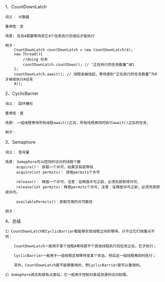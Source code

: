 1、CountDownLatch
    
    词义： 计数器
    
    重用性：否
    
    场景: 任务A需要等待其它4个任务执行完成后才能执行
    
    例子：   
        CountDownLatch countDownLatch = new CountDownLatch(4);
        new Thread(){
            //doing 任务
            countDownLatch.countDown(); // "正在执行的任务数量“减1
        };
        countDownLatch.await(); // 线程会被挂起，等待直到"正在执行的任务数量“为0才继续执行A任务
        A();
2、CyclicBarrier
    
    词义： 回环栅栏
    
    重用性：是
    
    场景: 一组线程等待所有线程await()之后，所有线程再同时执行await()之后的任务，
    
    例子：   

3、Semaphore
    
    词义： 信号量
    
    场景: Semaphore可以控同时访问的线程个数
         acquire()： 获取一个许可，如果没有就等待
         acquire(int permits)： 获取permits个许可
        
         release()： 释放一个许可，注意：在释放许可之前，必须先获获得许可。
         release(int permits)：释放permits个许可，注意：在释放许可之前，必须先获获得许可。
         
         availablePermits()：获取可用的许可数目
    
    例子： 

4、总结

    1）CountDownLatch和CyclicBarrier都能够实现线程之间的等待，只不过它们侧重点不同：
          
        CountDownLatch一般用于某个线程A等待若干个其他线程执行完任务之后，它才执行；
        
        CyclicBarrier一般用于一组线程互相等待至某个状态，然后这一组线程再同时执行；
        
        另外，CountDownLatch是不能够重用的，而CyclicBarrier是可以重用的。

    2）Semaphore其实和锁有点类似，它一般用于控制对某组资源的访问权限。    